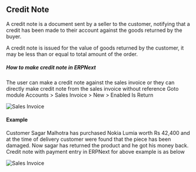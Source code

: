 ## Credit Note

A credit note is a document sent by a seller to the customer, notifying that a credit has been made to their account against the goods returned by the buyer.

A credit note is issued for the value of goods returned by the customer, it may be less than or equal to total amount of the order. 

##### How to make credit note in ERPNext

The user can make a credit note against the sales invoice or they can directly make credit note from the sales invoice without reference
Goto module Accounts > Sales Invoice > New > Enabled Is Return

<img class="screenshot" alt="Sales Invoice" src="{{docs_base_url}}/assets/img/accounts/credit-note.png">


#### Example

Customer Sagar Malhotra has purchased Nokia Lumia worth Rs 42,400 and at the time of delivery customer were found that the piece has been damaged. Now sagar has returned the product and he got his money back.
Credit note with payment entry in ERPNext for above example is as below

<img class="screenshot" alt="Sales Invoice" src="{{docs_base_url}}/assets/img/accounts/credit_note_example1.gif">
